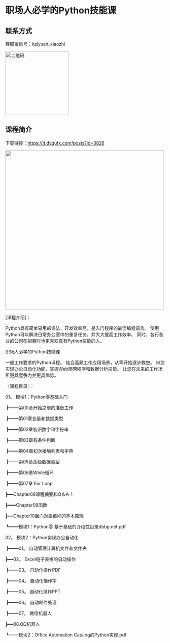 # 职场人必学的Python技能课

## 联系方式

客服微信号：itziyuan_xiaozhi

<img src="https://ziyuanyun.oss-cn-guangzhou.aliyuncs.com/common/20240614073449/666b82192834a.jpg" width="200" height="200" alt="二维码">

## 课程简介

下载链接：https://it.dyqufx.com/posts?id=3826

<img src="https://ziyuanyun.oss-cn-guangzhou.aliyuncs.com/yun/20240515185346/6644943a7918c.jpg" width="500" alt="">

  [课程介绍]：

 Python具有简单易用的语法，开发效率高，是入门程序的最佳编程语言。 使用Python可以解决日常办公室中的重复任务，并大大提高工作效率。 同时，各行各业的公司在招募时也更喜欢具有Python技能的人。

 职场人必学的Python技能课



 一般工作要求的Python课程。 结合高频工作应用场景，从零开始逐步教您。 带您实现办公自动化功能，掌握Web爬网程序和数据分析技能。 让您在未来的工作场所更具竞争力并更具优势。

 〖课程目录〗：

 01。 模块1：Python零基础入门

 ┣━━第00章开始之前的准备工作

 ┣━━第01章变量和数据类型

 ┣━━第02章初识数字和字符串

 ┣━━第03章有条件判断

 ┣━━第04章初次接触列表和字典

 ┣━━第05章高级数据类型

 ┣━━第06章While循环

 ┣━━第07章 For Loop

 ┣━━Chapter08课程摘要和Q＆A-1

 ┣━━━Chapter09函数

 ┣━━Chapter10面向对象编程的基本原理

 ┗━━模块1：Python零 基于基础的介绍性目录dbbp.net.pdf

 02。 模块2：Python实现办公自动化

 ┣━━01。 自动管理计算机文件和文件夹

 ┣━━02。 Excel电子表格的自动操作

 ┣━━03。 自动化操作PDF

 ┣━━04。 自动化操作字

 ┣━━05。 自动化操作PPT

 ┣━━06。 自动邮件处理

 ┣━━07。 微信机器人

 ┣━━08.QQ机器人

 ┗━━模块2：Office Automation Catalog的Python实现.pdf

  